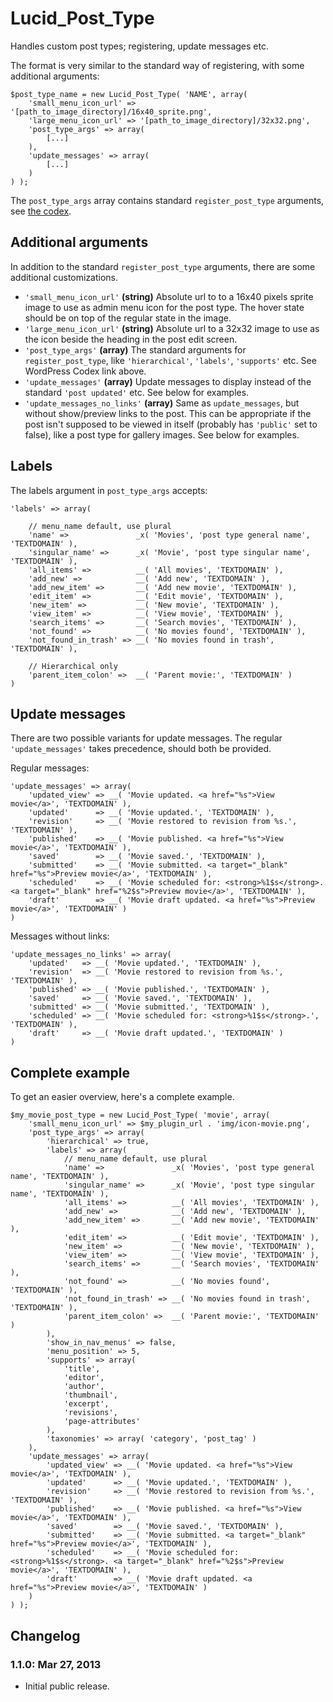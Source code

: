# Lucid\_Post\_Type

Handles custom post types; registering, update messages etc.

The format is very similar to the standard way of registering, with some additional arguments:

	$post_type_name = new Lucid_Post_Type( 'NAME', array(
		'small_menu_icon_url' => '[path_to_image_directory]/16x40_sprite.png',
		'large_menu_icon_url' => '[path_to_image_directory]/32x32.png',
		'post_type_args' => array(
			[...]
		),
		'update_messages' => array(
			[...]
		)
	) );

The `post_type_args` array contains standard `register_post_type` arguments, see [the codex](http://codex.wordpress.org/Function_Reference/register_post_type#Arguments).

## Additional arguments

In addition to the standard `register_post_type` arguments, there are some additional customizations.

* `'small_menu_icon_url'` **(string)** Absolute url to to a 16x40 pixels sprite image to use as admin menu icon for the post type. The hover state should be on top of the regular state in the image.
* `'large_menu_icon_url'` **(string)** Absolute url to a 32x32 image to use as the icon beside the heading in the post edit screen.
* `'post_type_args'` **(array)** The standard arguments for `register_post_type`, like `'hierarchical'`, `'labels'`, `'supports'` etc. See WordPress Codex link above.
* `'update_messages'` **(array)** Update messages to display instead of the standard `'post updated'` etc. See below for examples.
* `'update_messages_no_links'` **(array)** Same as `update_messages`, but without show/preview links to the post. This can be appropriate if the post isn't supposed to be viewed in itself (probably has `'public'` set to false), like a post type for gallery images. See below for examples.

## Labels

The labels argument in `post_type_args` accepts:

	'labels' => array(

		// menu_name default, use plural
		'name' =>               _x( 'Movies', 'post type general name', 'TEXTDOMAIN' ),
		'singular_name' =>      _x( 'Movie', 'post type singular name', 'TEXTDOMAIN' ),
		'all_items' =>          __( 'All movies', 'TEXTDOMAIN' ),
		'add_new' =>            __( 'Add new', 'TEXTDOMAIN' ),
		'add_new_item' =>       __( 'Add new movie', 'TEXTDOMAIN' ),
		'edit_item' =>          __( 'Edit movie', 'TEXTDOMAIN' ),
		'new_item' =>           __( 'New movie', 'TEXTDOMAIN' ),
		'view_item' =>          __( 'View movie', 'TEXTDOMAIN' ),
		'search_items' =>       __( 'Search movies', 'TEXTDOMAIN' ),
		'not_found' =>          __( 'No movies found', 'TEXTDOMAIN' ),
		'not_found_in_trash' => __( 'No movies found in trash', 'TEXTDOMAIN' ),

		// Hierarchical only
		'parent_item_colon' =>  __( 'Parent movie:', 'TEXTDOMAIN' )
	)

## Update messages

There are two possible variants for update messages. The regular `'update_messages'` takes precedence, should both be provided.

Regular messages:

	'update_messages' => array(
		'updated_view' => __( 'Movie updated. <a href="%s">View movie</a>', 'TEXTDOMAIN' ),
		'updated'      => __( 'Movie updated.', 'TEXTDOMAIN' ),
		'revision'     => __( 'Movie restored to revision from %s.', 'TEXTDOMAIN' ),
		'published'    => __( 'Movie published. <a href="%s">View movie</a>', 'TEXTDOMAIN' ),
		'saved'        => __( 'Movie saved.', 'TEXTDOMAIN' ),
		'submitted'    => __( 'Movie submitted. <a target="_blank" href="%s">Preview movie</a>', 'TEXTDOMAIN' ),
		'scheduled'    => __( 'Movie scheduled for: <strong>%1$s</strong>. <a target="_blank" href="%2$s">Preview movie</a>', 'TEXTDOMAIN' ),
		'draft'        => __( 'Movie draft updated. <a href="%s">Preview movie</a>', 'TEXTDOMAIN' )
	)

Messages without links:

	'update_messages_no_links' => array(
		'updated'   => __( 'Movie updated.', 'TEXTDOMAIN' ),
		'revision'  => __( 'Movie restored to revision from %s.', 'TEXTDOMAIN' ),
		'published' => __( 'Movie published.', 'TEXTDOMAIN' ),
		'saved'     => __( 'Movie saved.', 'TEXTDOMAIN' ),
		'submitted' => __( 'Movie submitted.', 'TEXTDOMAIN' ),
		'scheduled' => __( 'Movie scheduled for: <strong>%1$s</strong>.', 'TEXTDOMAIN' ),
		'draft'     => __( 'Movie draft updated.', 'TEXTDOMAIN' )
	)

## Complete example

To get an easier overview, here's a complete example.

	$my_movie_post_type = new Lucid_Post_Type( 'movie', array(
		'small_menu_icon_url' => $my_plugin_url . 'img/icon-movie.png',
		'post_type_args' => array(
			'hierarchical' => true,
			'labels' => array(
				// menu_name default, use plural
				'name' =>               _x( 'Movies', 'post type general name', 'TEXTDOMAIN' ),
				'singular_name' =>      _x( 'Movie', 'post type singular name', 'TEXTDOMAIN' ),
				'all_items' =>          __( 'All movies', 'TEXTDOMAIN' ),
				'add_new' =>            __( 'Add new', 'TEXTDOMAIN' ),
				'add_new_item' =>       __( 'Add new movie', 'TEXTDOMAIN' ),
				'edit_item' =>          __( 'Edit movie', 'TEXTDOMAIN' ),
				'new_item' =>           __( 'New movie', 'TEXTDOMAIN' ),
				'view_item' =>          __( 'View movie', 'TEXTDOMAIN' ),
				'search_items' =>       __( 'Search movies', 'TEXTDOMAIN' ),
				'not_found' =>          __( 'No movies found', 'TEXTDOMAIN' ),
				'not_found_in_trash' => __( 'No movies found in trash', 'TEXTDOMAIN' ),
				'parent_item_colon' =>  __( 'Parent movie:', 'TEXTDOMAIN' )
			),
			'show_in_nav_menus' => false,
			'menu_position' => 5,
			'supports' => array(
				'title',
				'editor',
				'author',
				'thumbnail',
				'excerpt',
				'revisions',
				'page-attributes'
			),
			'taxonomies' => array( 'category', 'post_tag' )
		),
		'update_messages' => array(
			'updated_view' => __( 'Movie updated. <a href="%s">View movie</a>', 'TEXTDOMAIN' ),
			'updated'      => __( 'Movie updated.', 'TEXTDOMAIN' ),
			'revision'     => __( 'Movie restored to revision from %s.', 'TEXTDOMAIN' ),
			'published'    => __( 'Movie published. <a href="%s">View movie</a>', 'TEXTDOMAIN' ),
			'saved'        => __( 'Movie saved.', 'TEXTDOMAIN' ),
			'submitted'    => __( 'Movie submitted. <a target="_blank" href="%s">Preview movie</a>', 'TEXTDOMAIN' ),
			'scheduled'    => __( 'Movie scheduled for: <strong>%1$s</strong>. <a target="_blank" href="%2$s">Preview movie</a>', 'TEXTDOMAIN' ),
			'draft'        => __( 'Movie draft updated. <a href="%s">Preview movie</a>', 'TEXTDOMAIN' )
		)
	) );

## Changelog

### 1.1.0: Mar 27, 2013

* Initial public release.